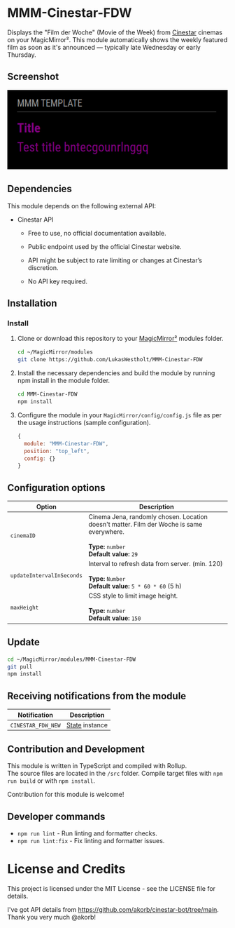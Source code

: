 # MMM-Cinestar-FDW

Displays the "Film der Woche" (Movie of the Week) from [Cinestar](https://cinestar.de/) cinemas on your MagicMirror².
This module automatically shows the weekly featured film as soon as it's announced — typically late Wednesday or early Thursday.

## Screenshot

![Example display of the current Film der Woche.](./example_1.png)

## Dependencies

This module depends on the following external API:

- Cinestar API

  - Free to use, no official documentation available.

  - Public endpoint used by the official Cinestar website.

  - API might be subject to rate limiting or changes at Cinestar’s discretion.

  - No API key required.

## Installation

### Install

1. Clone or download this repository to your [MagicMirror²][mm] modules folder.

   ```bash
   cd ~/MagicMirror/modules
   git clone https://github.com/LukasWestholt/MMM-Cinestar-FDW
   ```

2. Install the necessary dependencies and build the module by running npm install in the module folder.

   ```sh
   cd MMM-Cinestar-FDW
   npm install
   ```

3. Configure the module in your `MagicMirror/config/config.js` file as per the usage instructions (sample configuration).

   ```javascript
   {
     module: "MMM-Cinestar-FDW",
     position: "top_left",
     config: {}
   }
   ```

## Configuration options

| Option                    | Description                                                                                                                                      |
| ------------------------- |--------------------------------------------------------------------------------------------------------------------------------------------------|
| `cinemaID`                | Cinema Jena, randomly chosen. Location doesn't matter. Film der Woche is same everywhere. <br><br>**Type:** `number`<br> **Default value:** `29` |
| `updateIntervalInSeconds` | Interval to refresh data from server. (min. 120) <br><br>**Type:** `Number`<br> **Default value:** `5 * 60 * 60` (5 h)                       |
| `maxHeight`               | CSS style to limit image height. <br><br>**Type:** `number`<br> **Default value:** `150`                                                         |

## Update

```bash
cd ~/MagicMirror/modules/MMM-Cinestar-FDW
git pull
npm install
```

## Receiving notifications from the module

| Notification       | Description                          |
| ------------------ | ------------------------------------ |
| `CINESTAR_FDW_NEW` | [State](src/types/State.ts) instance |

## Contribution and Development

This module is written in TypeScript and compiled with Rollup.  
The source files are located in the `/src` folder.
Compile target files with `npm run build` or with `npm install`.

Contribution for this module is welcome!

## Developer commands

- `npm run lint` - Run linting and formatter checks.
- `npm run lint:fix` - Fix linting and formatter issues.

# License and Credits

This project is licensed under the MIT License - see the LICENSE file for details.

I've got API details from https://github.com/akorb/cinestar-bot/tree/main. Thank you very much @akorb!

[mm]: https://github.com/MagicMirrorOrg/MagicMirror
